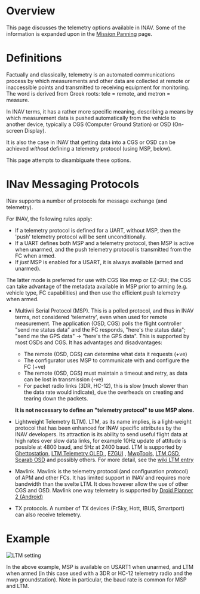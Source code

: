 # Overview

This page discusses the telemetry options available in INAV. Some of the information is expanded upon in the [Mission Panning](https://github.com/iNavFlight/inav/wiki/iNavFlight-Missions) page.

# Definitions

Factually and classically, telemetry is an automated communications process by which measurements and other data are collected at remote or inaccessible points and transmitted to receiving equipment for monitoring. The word is derived from Greek roots: tele = remote, and metron = measure. 

In INAV terms, it has a rather more specific meaning, describing a means by which measurement data is pushed automatically from the vehicle to another device, typically a CGS (Computer Ground Station) or OSD (On-screen Display). 

It is also the case in INAV that getting data into a CGS or OSD can be achieved _without_ defining a telemetry protocol (using MSP, below).

This page attempts to disambiguate these options.

# INav Messaging Protocols

INav supports a number of protocols for message exchange (and telemetry).

For INAV, the following rules apply:
* If a telemetry protocol is defined for a UART, without MSP, then the 'push' telemetry protocol will be sent unconditionally.
* If a UART defines both MSP and a telemetry protocol, then MSP is active when unarmed, and the push telemetry protocol is transmitted from the FC when armed.
* If _just_ MSP is enabled for a USART, it is always available (armed and unarmed).

The latter mode is preferred for use with CGS like mwp or EZ-GUI; the CGS can take advantage of the metadata available in MSP prior to arming (e.g. vehicle type, FC capabilities) and then use the efficient push telemetry when armed.

* Multiwii Serial Protocol (MSP). This is a polled protocol, and thus in INAV terms, not considered 'telemetry', even when used for remote measurement. The application (OSD, CGS) polls the flight controller "send me status data" and the FC responds, "here's the status data"; "send me the GPS data" -> "here's the GPS data". This is supported by most OSDs and CGS. It has advantages and disadvantages:
  - The remote (OSD, CGS) can determine what data it requests (+ve)
  - The configurator uses MSP to communicate with and configure the FC (+ve)
  - The remote (OSD, CGS) must maintain a timeout and retry, as data can be lost in transmission (-ve)
  - For packet radio links (3DR, HC-12), this is slow (much slower than the data rate would indicate), due the overheads on creating and tearing down the packets.
  
  **It is not necessary to define an "telemetry protocol" to use MSP alone.** 

* Lightweight Telemetry (LTM). LTM, as its name implies, is a light-weight protocol that has been enhanced for INAV specific attributes by the INAV developers. Its attraction is its ability to send useful flight data at high rates over slow data links, for example 10Hz update of attitude is possible at 4800 baud, and 5Hz at 2400 baud. LTM is supported by [Ghettostation](https://github.com/KipK/Ghettostation),  [LTM Telemetry OLED ](https://github.com/sppnk/LTM-Telemetry-OLED) , [EZGUI](http://ez-gui.com/) , [MwpTools](https://github.com/stronnag/mwptools), [LTM OSD](https://github.com/digitalentity/ltm-osd-simple), [Scarab OSD](https://github.com/ShikOfTheRa/scarab-osd) and possibly others. For more detail, see the [wiki LTM entry](https://github.com/iNavFlight/inav/wiki/Lightweight-Telemetry-(LTM))

* Mavlink. Mavlink is the telemetry protocol (and configuration protocol) of APM and other FCs. It has limited support in INAV and requires more bandwidth than the svelte LTM. It does however allow the use of other CGS and OSD. Mavlink one way telemetry is supported by [Droid Planner 2 (Android)](https://github.com/DroidPlanner/Tower/releases/download/Droidplanner_v2.8.6_RC2/Droidplanner_v2.8.6_RC2.apk)

* TX protocols. A number of TX devices (FrSky, Hott, IBUS, Smartport) can also receive telemetry. 

 # Example

![LTM setting](https://imgur.com/PnqqpAN.png)

In the above example, MSP is available on USART1 when unarmed, and LTM when armed (in this case used with a 3DR or HC-12 telemetry radio and the mwp groundstation). Note in particular, the baud rate is common for MSP and LTM.
